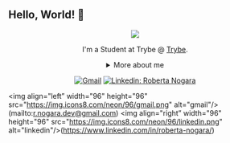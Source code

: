 ## Hello, World! 👋

<div align="center">
  
<img src="https://github.blog/wp-content/uploads/2018/10/46896184-b679fc80-ce30-11e8-88bf-921e9b788f7c.gif?resize=200%2C200" />

I'm a Student at Trybe @ [Trybe](https://www.betrybe.com/).

<details>
  <summary> More about me</summary>
<div align="left">
 
``` js
const rnogara = {
    personal: {
        fullName: 'Roberta Nogara',
        birthDate: '1993-11-16',
        pronouns: 'anything is fine',
        interests: ['music', 'games', 'language learning', 'anime'],
        motivation: [
            'Make the world a better place',
        ],
    },
    technical: {
        technologies: {
            frontEnd: {
                Javascript: ['React', 'Redux', 'Jest'],
                HTML: ['HTML5', 'Semantic HTML'],
                CSS: ['styled-components', 'Bootstrap'],
            },
        },
    }
}
```
  </div>
</details>

[![Gmail](https://img.shields.io/twitter/url?label=email&logo=gmail&style=social&url=http%3A%2F%2Fmailto%3Ar.nogara.dev7%40gmail.com)](mailto:r.nogara.dev@gmail.com)
[![Linkedin: Roberta Nogara](https://img.shields.io/badge/-Roberta_Nogara-blue?style=flat-square&logo=Linkedin&logoColor=white&link=https://www.linkedin.com/in/roberta-nogara-535520230/)](https://www.linkedin.com/in/roberta-nogara-535520230/)
</div>

<img align="left” width="96" height="96" src="https://img.icons8.com/neon/96/gmail.png" alt="gmail"/>(mailto:r.nogara.dev@gmail.com)
<img align="right” width="96" height="96" src="https://img.icons8.com/neon/96/linkedin.png" alt="linkedin"/>(https://www.linkedin.com/in/roberta-nogara/)

